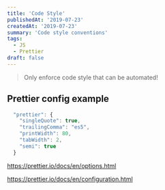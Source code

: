 ```yaml
---
title: 'Code Style'
publishedAt: '2019-07-23'
createdAt: '2019-07-23'
summary: 'Code style conventions'
tags:
  - JS
  - Prettier
draft: false
---
```


> Only enforce code style that can be automated!

## Prettier config example

```js
  "prettier": {
    "singleQuote": true,
    "trailingComma": "es5",
    "printWidth": 80,
    "tabWidth": 2,
    "semi": true
  }
```

https://prettier.io/docs/en/options.html

https://prettier.io/docs/en/configuration.html
